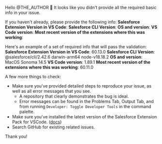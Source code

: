 Hello @THE_AUTHOR :wave: It looks like you didn't provide all the required basic info in your issue.

If you haven't already, please provide the following info:
**Salesforce Extension Version in VS Code**:
**Salesforce CLI Version**:
**OS and version**:
**VS Code version**:
**Most recent version of the extensions where this was working**:

Here's an example of a set of required info that will pass the validation:
**Salesforce Extension Version in VS Code**: 60.13.0
**Salesforce CLI Version**: @salesforce/cli/2.42.6 darwin-arm64 node-v18.18.2
**OS and version**: MacOS Sonoma 14.5
**VS Code version**: 1.89.1
**Most recent version of the extensions where this was working**: 60.11.0

A few more things to check:

- Make sure you've provided detailed steps to reproduce your issue, as well as all error messages that you see.
  - A repository that clearly demonstrates the bug is ideal.
  - Error messages can be found in the Problems Tab, Output Tab, and from running `Developer: Toggle Developer Tools` in the command palette.
- Make sure you've installed the latest version of the Salesforce Extension Pack for VSCode. ([docs](https://developer.salesforce.com/tools/vscode))
- Search GitHub for existing related issues.

Thank you!
